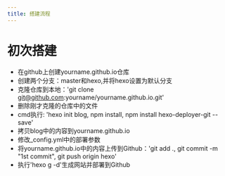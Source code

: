 ```yaml
---
title: 搭建流程
---
```

# 初次搭建
* 在github上创建yourname.github.io仓库
* 创建两个分支：master和hexo,并将hexo设置为默认分支
* 克隆仓库到本地：'git clone git@github.com:yourname/yourname.github.io.git'
* 删除刚才克隆的仓库中的文件
* cmd执行: 'hexo init blog, npm install, npm install hexo-deployer-git --save'
* 拷贝blog中的内容到yourname.github.io
* 修改_config.yml中的部署参数
* 将yourname.github.io中的内容上传到Github：'git add ., git commit -m "1st commit", git push origin hexo'
* 执行'hexo g -d'生成网站并部署到Github
